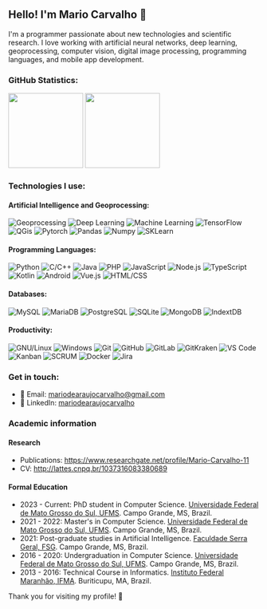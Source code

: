 ## Hello! I'm Mario Carvalho 👋

I'm a programmer passionate about new technologies and scientific research. I love working with artificial neural networks, deep learning, geoprocessing, computer vision, digital image processing, programming languages, and mobile app development. 
### GitHub Statistics:

<div align="left">
  <img height="150em" src="https://github-readme-stats.vercel.app/api?username=MarioCarvalhoBr&show_icons=true&theme=synthwave&include_all_commits=true&count_private=true"/>
  <img height="150em" src="https://github-readme-stats.vercel.app/api/top-langs/?username=MarioCarvalhoBr&layout=compact&langs_count=7&theme=synthwave"/>
</div>

### Technologies I use:

#### Artificial Intelligence and Geoprocessing:
![Geoprocessing](https://img.shields.io/badge/-Geoprocessing-blue?style=flat-square)
![Deep Learning](https://img.shields.io/badge/-Deep%20Learning-orange?style=flat-square&logo=deep-learning)
![Machine Learning](https://img.shields.io/badge/-Machine%20Learning-blue?style=flat-square&logo=machine-learning)
![TensorFlow](https://img.shields.io/badge/-TensorFlow-orange?style=flat-square&logo=tensorflow)
![QGis](https://img.shields.io/badge/-QGis-green?style=flat-square&logo=qgis)
![Pytorch](https://img.shields.io/badge/-Pytorch-blue?style=flat-square&logo=pytorch)
![Pandas](https://img.shields.io/badge/-Pandas-blue?style=flat-square&logo=pandas)
![Numpy](https://img.shields.io/badge/-Numpy-blue?style=flat-square&logo=numpy)
![SKLearn](https://img.shields.io/badge/-SKLearn-blue?style=flat-square&logo=scikit-learn)

#### Programming Languages:
![Python](https://img.shields.io/badge/-Python-blue?style=flat-square&logo=python)
![C/C++](https://img.shields.io/badge/-C/C++-blue?style=flat-square&logo=c%2B%2B)
![Java](https://img.shields.io/badge/-Java-blue?style=flat-square&logo=java)
![PHP](https://img.shields.io/badge/-PHP-blue?style=flat-square&logo=php)
![JavaScript](https://img.shields.io/badge/-JavaScript-blue?style=flat-square&logo=javascript)
![Node.js](https://img.shields.io/badge/-Node.js-green?style=flat-square&logo=node.js)
![TypeScript](https://img.shields.io/badge/-TypeScript-blue?style=flat-square&logo=typescript)
![Kotlin](https://img.shields.io/badge/-Kotlin-orange?style=flat-square&logo=kotlin)
![Android](https://img.shields.io/badge/-Android-green?style=flat-square&logo=android)
![Vue.js](https://img.shields.io/badge/-Vue.js-green?style=flat-square&logo=vue.js)
![HTML/CSS](https://img.shields.io/badge/-HTML/CSS-orange?style=flat-square&logo=html5)

#### Databases:
![MySQL](https://img.shields.io/badge/-MySQL-blue?style=flat-square&logo=mysql)
![MariaDB](https://img.shields.io/badge/-MariaDB-blue?style=flat-square&logo=mariadb)
![PostgreSQL](https://img.shields.io/badge/-PostgreSQL-blue?style=flat-square&logo=postgresql)
![SQLite](https://img.shields.io/badge/-SQLite-blue?style=flat-square&logo=sqlite)
![MongoDB](https://img.shields.io/badge/-MongoDB-green?style=flat-square&logo=mongodb)
![IndextDB](https://img.shields.io/badge/-IndextDB-green?style=flat-square&logo=indextdb)

#### Productivity:
![GNU/Linux](https://img.shields.io/badge/-GNU/Linux-blue?style=flat-square&logo=linux)
![Windows](https://img.shields.io/badge/-Windows-blue?style=flat-square&logo=windows)
![Git](https://img.shields.io/badge/-Git-orange?style=flat-square&logo=git)
![GitHub](https://img.shields.io/badge/-GitHub-black?style=flat-square&logo=github)
![GitLab](https://img.shields.io/badge/-GitLab-orange?style=flat-square&logo=gitlab)
![GitKraken](https://img.shields.io/badge/-GitKraken-black?style=flat-square&logo=gitkraken)
![VS Code](https://img.shields.io/badge/-VS%20Code-blue?style=flat-square&logo=visual-studio-code)
![Kanban](https://img.shields.io/badge/-Kanban-blue?style=flat-square&logo=kanban)
![SCRUM](https://img.shields.io/badge/-SCRUM-blue?style=flat-square&logo=scrum)
![Docker](https://img.shields.io/badge/-Docker-blue?style=flat-square&logo=docker)
![Jira](https://img.shields.io/badge/-Jira-blue?style=flat-square&logo=jira-software)

### Get in touch:

- 📧 Email: mariodearaujocarvalho@gmail.com
- 💼 LinkedIn: [mariodearaujocarvalho](https://www.linkedin.com/in/mariodearaujocarvalho/)

### Academic information
#### Research
 - Publications: https://www.researchgate.net/profile/Mario-Carvalho-11
 - CV: http://lattes.cnpq.br/1037316083380689 

#### Formal Education
 - 2023 - Current: PhD student in Computer Science. [Universidade Federal de Mato Grosso do Sul, UFMS](https://www.ufms.br/). Campo Grande, MS, Brazil.
 - 2021 - 2022: Master's in Computer Science. [Universidade Federal de Mato Grosso do Sul, UFMS](https://www.ufms.br/). Campo Grande, MS, Brazil.
 - 2021: Post-graduate studies in Artificial Intelligence. [Faculdade Serra Geral, FSG](https://www.faculdadeserrageralead.com.br). Campo Grande, MS, Brazil.
 - 2016 - 2020: Undergraduation in Computer Science.  [Universidade Federal de Mato Grosso do Sul, UFMS](https://www.ufms.br/). Campo Grande, MS, Brazil.
 - 2013 - 2016: Technical Course in Informatics. [Instituto Federal Maranhão, IFMA](https://buriticupu.ifma.edu.br/). Buriticupu, MA, Brazil.

Thank you for visiting my profile! 🚀


<!--
**MarioCarvalhoBr/MarioCarvalhoBr** is a ✨ _special_ ✨ repository because its `README.md` (this file) appears on your GitHub profile.

Here are some ideas to get you started:

- 🔭 I’m currently working on ...
- 🌱 I’m currently learning ...
- 👯 I’m looking to collaborate on ...
- 🤔 I’m looking for help with ...
- 💬 Ask me about ...
- 📫 How to reach me: ...
- 😄 Pronouns: ...
- ⚡ Fun fact: ...
-->

